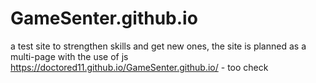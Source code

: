 # GameSenter.github.io
a test site to strengthen skills and get new ones, the site is planned as a multi-page with the use of js
https://doctored11.github.io/GameSenter.github.io/ - too check
